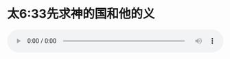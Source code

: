 # 太6:33先求神的国和他的义

<audio style="width: 100%;" preload="false" controls controlslist="nodownload"><source src="//cdn.simai.ml/audio/mp3/old/12287.mp3" type="audio/mpeg">Your browser does not support the audio element.</audio>


